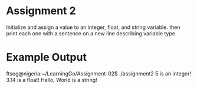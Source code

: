 # Assignment 2
Initialize and assign a value to an integer, float, and string variable. then print each one with a sentence on a new line describing variable type.

# Example Output
ftsog@nigeria:~/LearningGo/Assignment-02$ ./assignment2
5 is an integer!
3.14 is a float!
Hello, World is a string!
